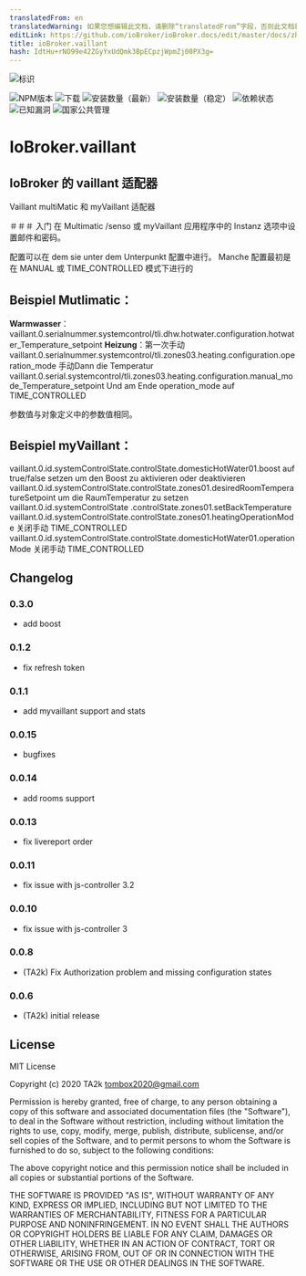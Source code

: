 ```yaml
---
translatedFrom: en
translatedWarning: 如果您想编辑此文档，请删除“translatedFrom”字段，否则此文档将再次自动翻译
editLink: https://github.com/ioBroker/ioBroker.docs/edit/master/docs/zh-cn/adapterref/iobroker.vaillant/README.md
title: ioBroker.vaillant
hash: IdtHu+rNO99e42ZGyYxUdQmk3BpECpzjWpmZj00PX3g=
---
```

![标识](../../../en/adapterref/iobroker.vaillant/admin/vaillant.png)

![NPM版本](http://img.shields.io/npm/v/iobroker.vaillant.svg)
![下载](https://img.shields.io/npm/dm/iobroker.vaillant.svg)
![安装数量（最新）](http://iobroker.live/badges/vaillant-installed.svg)
![安装数量（稳定）](http://iobroker.live/badges/vaillant-stable.svg)
![依赖状态](https://img.shields.io/david/TA2k/iobroker.vaillant.svg)
![已知漏洞](https://snyk.io/test/github/TA2k/ioBroker.vaillant/badge.svg)
![国家公共管理](https://nodei.co/npm/iobroker.vaillant.png?downloads=true)

# IoBroker.vaillant
## IoBroker 的 vaillant 适配器
Vaillant multiMatic 和 myVaillant 适配器

＃＃＃ 入门
在 Multimatic /senso 或 myVaillant 应用程序中的 Instanz 选项中设置邮件和密码。

配置可以在 dem sie unter dem Unterpunkt 配置中进行。 Manche 配置最初是在 MANUAL 或 TIME_CONTROLLED 模式下进行的

## **Beispiel Mutlimatic：**
**Warmwasser**：vaillant.0.serialnummer.systemcontrol/tli.dhw.hotwater.configuration.hotwater_Temperature_setpoint **Heizung**：第一次手动 vaillant.0.serialnummer.systemcontrol/tli.zones03.heating.configuration.operation_mode 手动Dann die Temperatur vaillant.0.serial.systemcontrol/tli.zones03.heating.configuration.manual_mode_Temperature_setpoint Und am Ende operation_mode auf TIME_CONTROLLED

参数值与对象定义中的参数值相同。

## **Beispiel myVaillant：**
vaillant.0.id.systemControlState.controlState.domesticHotWater01.boost auf true/false setzen um den Boost zu aktivieren oder deaktivieren vaillant.0.id.systemControlState.controlState.zones01.desiredRoomTemperatureSetpoint um die RaumTemperatur zu setzen vaillant.0.id.systemControlState .controlState.zones01.setBackTemperature vaillant.0.id.systemControlState.controlState.zones01.heatingOperationMode 关闭手动 TIME_CONTROLLED vaillant.0.id.systemControlState.controlState.domesticHotWater01.operationMode 关闭手动 TIME_CONTROLLED

## Changelog

### 0.3.0

- add boost

### 0.1.2

- fix refresh token

### 0.1.1

- add myvaillant support and stats

### 0.0.15

- bugfixes

### 0.0.14

- add rooms support

### 0.0.13

- fix livereport order

### 0.0.11

- fix issue with js-controller 3.2

### 0.0.10

- fix issue with js-controller 3

### 0.0.8

- (TA2k) Fix Authorization problem and missing configuration states

### 0.0.6

- (TA2k) initial release

## License

MIT License

Copyright (c) 2020 TA2k <tombox2020@gmail.com>

Permission is hereby granted, free of charge, to any person obtaining a copy
of this software and associated documentation files (the "Software"), to deal
in the Software without restriction, including without limitation the rights
to use, copy, modify, merge, publish, distribute, sublicense, and/or sell
copies of the Software, and to permit persons to whom the Software is
furnished to do so, subject to the following conditions:

The above copyright notice and this permission notice shall be included in all
copies or substantial portions of the Software.

THE SOFTWARE IS PROVIDED "AS IS", WITHOUT WARRANTY OF ANY KIND, EXPRESS OR
IMPLIED, INCLUDING BUT NOT LIMITED TO THE WARRANTIES OF MERCHANTABILITY,
FITNESS FOR A PARTICULAR PURPOSE AND NONINFRINGEMENT. IN NO EVENT SHALL THE
AUTHORS OR COPYRIGHT HOLDERS BE LIABLE FOR ANY CLAIM, DAMAGES OR OTHER
LIABILITY, WHETHER IN AN ACTION OF CONTRACT, TORT OR OTHERWISE, ARISING FROM,
OUT OF OR IN CONNECTION WITH THE SOFTWARE OR THE USE OR OTHER DEALINGS IN THE
SOFTWARE.